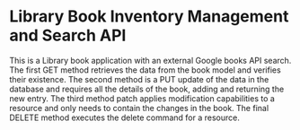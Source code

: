 # Library Book Inventory Management and Search API

This is a Library book application with an external Google books API search.    The first GET method retrieves the data from the book model and verifies their existence. The second method is a PUT update of the data in the database and requires all the details of the book, adding and returning the new entry. The third method patch applies modification capabilities to a resource and only needs to contain the changes in the book. The final DELETE method executes the delete command for a resource.

